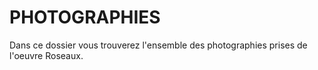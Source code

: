 # PHOTOGRAPHIES

Dans ce dossier vous trouverez l'ensemble des photographies prises de l'oeuvre Roseaux.
